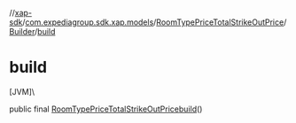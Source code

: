 //[xap-sdk](../../../../index.md)/[com.expediagroup.sdk.xap.models](../../index.md)/[RoomTypePriceTotalStrikeOutPrice](../index.md)/[Builder](index.md)/[build](build.md)

# build

[JVM]\

public final [RoomTypePriceTotalStrikeOutPrice](../index.md)[build](build.md)()
